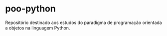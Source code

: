 # poo-python
Repositório destinado aos estudos do paradigma de programação orientada a objetos na linguagem Python.
